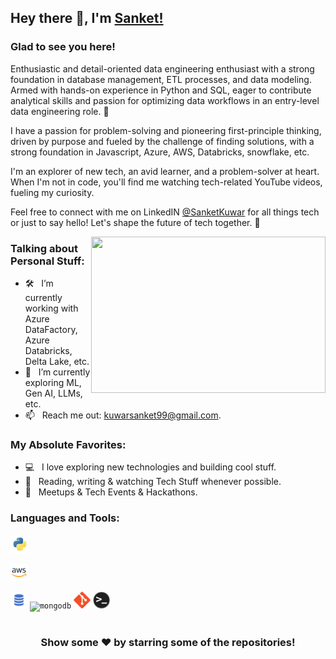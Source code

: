 ## Hey there 👋, I'm [Sanket!](https://github.com/SanketKuwar)

### Glad to see you here! &nbsp; 

Enthusiastic and detail-oriented data engineering enthusiast with a strong foundation in database management, ETL processes, and data modeling. Armed with hands-on experience in Python and SQL, eager to contribute analytical skills and passion for optimizing data workflows in an entry-level data engineering role. 🚀

I have a passion for problem-solving and pioneering first-principle thinking, driven by purpose and fueled by the challenge of finding solutions, with a strong foundation in Javascript, Azure, AWS, Databricks, snowflake, etc. 

I'm an explorer of new tech, an avid learner, and a problem-solver at heart. When I'm not in code, you'll find me watching tech-related YouTube videos, fueling my curiosity.

Feel free to connect with me on LinkedIN [@SanketKuwar](https://www.linkedin.com/in/sanketk99/) for all things tech or just to say hello! Let's shape the future of tech together. 🌟

<img align="right" height="250" width="375" alt="" src="https://cdn.dribbble.com/users/1579322/screenshots/6587273/blue_boy_typing_nothought.gif" />


### Talking about Personal Stuff:

- 🛠 &nbsp; I’m currently working with Azure DataFactory, Azure Databricks, Delta Lake, etc.
- 🚀 &nbsp; I’m currently exploring ML, Gen AI, LLMs, etc.
- 📫 &nbsp; Reach me out: kuwarsanket99@gmail.com.

### My Absolute Favorites:

- 💻 &nbsp; I love exploring new technologies and building cool stuff.
- 📰 &nbsp; Reading, writing & watching Tech Stuff whenever possible.
- 🍕 &nbsp; Meetups & Tech Events & Hackathons.

### Languages and Tools:


<code><img height="30" src="https://raw.githubusercontent.com/github/explore/80688e429a7d4ef2fca1e82350fe8e3517d3494d/topics/python/python.png" alt="python"></code>

<code><img height="27" src="https://raw.githubusercontent.com/github/explore/80688e429a7d4ef2fca1e82350fe8e3517d3494d/topics/aws/aws.png" alt="aws"></code>

<code><img height="27" src="https://raw.githubusercontent.com/github/explore/80688e429a7d4ef2fca1e82350fe8e3517d3494d/topics/sql/sql.png" alt="sql"></code>
<code><img height="27" src="https://encrypted-tbn0.gstatic.com/images?q=tbn%3AANd9GcSTTzPAw-55ssm1Im594xYZ9eRQu2JylrkYLg&usqp=CAU" alt="mongodb"></code>
<code><img height="27" src="https://raw.githubusercontent.com/devicons/devicon/master/icons/git/git-original.svg" alt="git"></code>
<code><img height="27" src="https://raw.githubusercontent.com/github/explore/80688e429a7d4ef2fca1e82350fe8e3517d3494d/topics/terminal/terminal.png" alt="terminal"></code>


#

<div align="center">

### Show some ❤️ by starring some of the repositories!

</div>
